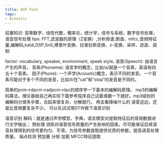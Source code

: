 ```yaml
---
title: ASR Tech
tags:
- Acoustic
---
```

前置知识:
高等数学，线性代数，概率论，统计学，信号与系统，数字信号处理，语音信号处理
tips:
FFT,滤波器的原理（Z变换）,分析频谱,倒谱，mfcc,音频特征量,编解码,kaldi,DSP,SnS,傅里叶变换、拉普拉斯变换、z-变换、采样、滤波、调制

factor:
vocabulary, speaker, environment, speek style,
语音(Speech): 由语言产生的声音。
音素(Phoneme): 语言学的概念，比如/a/就是一个音素，英语有四五十个音素。
因子(Phone): 一个声学(Acoustic)概念，表示不同的发音。一个音素可能对于多个不同的发音，比如/t/在”cat”和”stop”的发音是不同的。

简单的pcm->dpcm->adpcm->lpc的顺序学一下基本的编解码原理。
mp3的编解码算法，理论基础自己再实际下载参考程序自己试着琢磨一下就好。mp3级别的编解码分很多步骤，合起来很复杂，分解就行。
再去看降噪什么的
语音这边，还是比音频要复杂不少。
可以先试试用DTW做下语音识别

语音识别
 解码：就是通过声学模型，字典，语言模型对提取特征后的音频数据进行文字输出；
预处理
消除对语音信号质量的产生影响的因素。尽可能保证后续语音处理得到的信号更均匀、平滑，为信号参数提取提供优质的参数，提高语音处理质量。 
端点检测    预加重    分帧    加窗
MFCC特征提取
